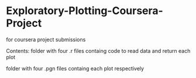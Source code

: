 # Exploratory-Plotting-Coursera-Project
for coursera project submissions

Contents:
folder with four .r files containg code to read data and return each plot

folder with four .pgn files containg each plot respectively
